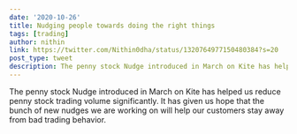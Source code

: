 ```yaml
---
date: '2020-10-26'
title: Nudging people towards doing the right things
tags: [trading]
author: nithin
link: https://twitter.com/Nithin0dha/status/1320764977150480384?s=20
post_type: tweet
description: The penny stock Nudge introduced in March on Kite has helped us reduce penny stock trading volume significantly. It has given us hope that the bunch of new nudges we ...
---
```


The penny stock Nudge introduced in March on Kite has helped us reduce penny stock trading volume significantly. It has given us hope that the bunch of new nudges we are working on will help our customers stay away from bad trading behavior.